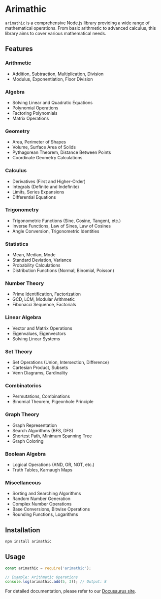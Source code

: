 # Arimathic

`arimathic` is a comprehensive Node.js library providing a wide range of mathematical operations. From basic arithmetic to advanced calculus, this library aims to cover various mathematical needs.

## Features

### Arithmetic
- Addition, Subtraction, Multiplication, Division
- Modulus, Exponentiation, Floor Division

### Algebra
- Solving Linear and Quadratic Equations
- Polynomial Operations
- Factoring Polynomials
- Matrix Operations

### Geometry
- Area, Perimeter of Shapes
- Volume, Surface Area of Solids
- Pythagorean Theorem, Distance Between Points
- Coordinate Geometry Calculations

### Calculus
- Derivatives (First and Higher-Order)
- Integrals (Definite and Indefinite)
- Limits, Series Expansions
- Differential Equations

### Trigonometry
- Trigonometric Functions (Sine, Cosine, Tangent, etc.)
- Inverse Functions, Law of Sines, Law of Cosines
- Angle Conversion, Trigonometric Identities

### Statistics
- Mean, Median, Mode
- Standard Deviation, Variance
- Probability Calculations
- Distribution Functions (Normal, Binomial, Poisson)

### Number Theory
- Prime Identification, Factorization
- GCD, LCM, Modular Arithmetic
- Fibonacci Sequence, Factorials

### Linear Algebra
- Vector and Matrix Operations
- Eigenvalues, Eigenvectors
- Solving Linear Systems

### Set Theory
- Set Operations (Union, Intersection, Difference)
- Cartesian Product, Subsets
- Venn Diagrams, Cardinality

### Combinatorics
- Permutations, Combinations
- Binomial Theorem, Pigeonhole Principle

### Graph Theory
- Graph Representation
- Search Algorithms (BFS, DFS)
- Shortest Path, Minimum Spanning Tree
- Graph Coloring

### Boolean Algebra
- Logical Operations (AND, OR, NOT, etc.)
- Truth Tables, Karnaugh Maps

### Miscellaneous
- Sorting and Searching Algorithms
- Random Number Generation
- Complex Number Operations
- Base Conversions, Bitwise Operations
- Rounding Functions, Logarithms

## Installation

```bash
npm install arimathic
```

## Usage

```javascript
const arimathic = require('arimathic');

// Example: Arithmetic Operations
console.log(arimathic.add(5, 3)); // Output: 8
```

For detailed documentation, please refer to our [Docusaurus site](URL_TO_DOCUSaurus_DOCUMENTATION).
